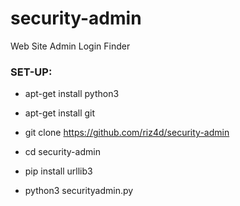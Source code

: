 # security-admin

 Web Site Admin Login Finder 

<h3> SET-UP: </h3>

* apt-get install python3

* apt-get install git

* git clone https://github.com/riz4d/security-admin

* cd security-admin

* pip install urllib3

* python3 securityadmin.py
